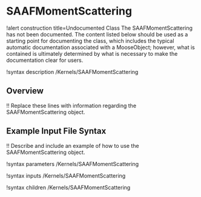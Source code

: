 # SAAFMomentScattering

!alert construction title=Undocumented Class
The SAAFMomentScattering has not been documented. The content listed below should be used as a starting point for
documenting the class, which includes the typical automatic documentation associated with a
MooseObject; however, what is contained is ultimately determined by what is necessary to make the
documentation clear for users.

!syntax description /Kernels/SAAFMomentScattering

## Overview

!! Replace these lines with information regarding the SAAFMomentScattering object.

## Example Input File Syntax

!! Describe and include an example of how to use the SAAFMomentScattering object.

!syntax parameters /Kernels/SAAFMomentScattering

!syntax inputs /Kernels/SAAFMomentScattering

!syntax children /Kernels/SAAFMomentScattering
